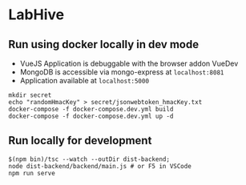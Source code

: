 # LabHive

## Run using docker locally in dev mode
* VueJS Application is debuggable with the browser addon VueDev
* MongoDB is accessible via mongo-express at `localhost:8081` 
* Application available at `localhost:5000`
```
mkdir secret
echo "randomHmacKey" > secret/jsonwebtoken_hmacKey.txt
docker-compose -f docker-compose.dev.yml build
docker-compose -f docker-compose.dev.yml up -d
```


## Run locally for development
```shell
$(npm bin)/tsc --watch --outDir dist-backend;
node dist-backend/backend/main.js # or F5 in VSCode
npm run serve
```
